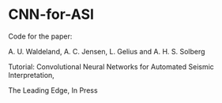 # CNN-for-ASI
Code for the paper:

A. U. Waldeland, A. C. Jensen, L. Gelius and A. H. S. Solberg

Tutorial: Convolutional Neural Networks for Automated Seismic Interpretation, 

The Leading Edge, In Press

